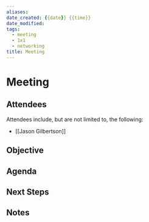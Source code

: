 ```yaml
---
aliases: 
date_created: {{date}} {{time}}
date_modified: 
tags:
  - meeting
  - 1x1
  - networking
title: Meeting
---
```


# Meeting

## Attendees

Attendees include, but are not limited to, the following:
- [[Jason Gilbertson]]

## Objective

## Agenda

## Next Steps

## Notes
